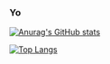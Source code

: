 ### Yo

[![Anurag's GitHub stats](https://github-readme-stats.vercel.app/api?username=cmspeedrunner&theme=cobalt)](https://www.youtube.com/watch?v=dQw4w9WgXcQ)

[![Top Langs](https://github-readme-stats.vercel.app/api/top-langs/?username=cmspeedrunner&layout=compact&theme=synthwave)](https://www.youtube.com/watch?v=dQw4w9WgXcQ)
